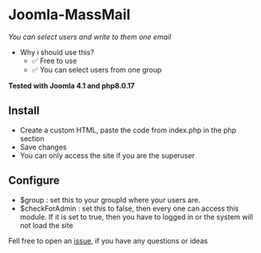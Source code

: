 # Joomla-MassMail

*You can select users and write to them one email*

* Why i should use this?
    * ✅ Free to use
    * ✅ You can select users from one group

__Tested with Joomla 4.1 and php8.0.17__

## Install
- Create a custom HTML, paste the code from index.php in the php section
- Save changes
- You can only access the site if you are the superuser

## Configure
- $group : set this to your groupId where your users are.
- $checkForAdmin : set this to false, then every one can access this module. If it is set to true, then you have to logged in or the system will not load the site

Fell free to open an <a href="https://github.com/Marius1342/joomla-welcome/issues">issue</a>, if you have any questions or ideas
